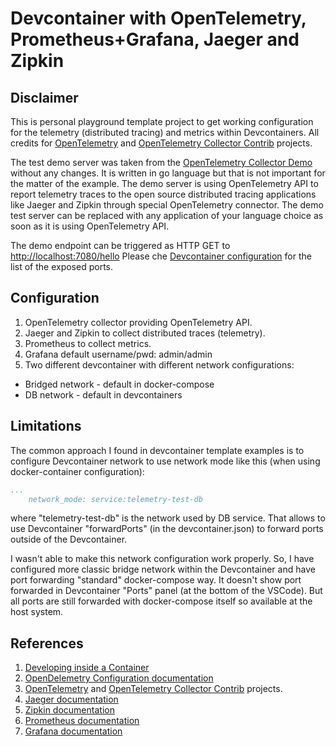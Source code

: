 # Devcontainer with OpenTelemetry, Prometheus+Grafana, Jaeger and Zipkin

## Disclaimer

This is personal playground template project to get working configuration for the telemetry (distributed tracing) and metrics within Devcontainers.
All credits for [OpenTelemetry](https://github.com/open-telemetry) and [OpenTelemetry Collector Contrib](https://github.com/open-telemetry/opentelemetry-collector-contrib/tree/main) projects.

The test demo server was taken from the [OpenTelemetry Collector Demo](https://github.com/open-telemetry/opentelemetry-collector-contrib/tree/main/examples/demo) without any changes. It is written in go language but that is not important for the matter of the example. The demo server is using OpenTelemetry API to report telemetry traces to the open source distributed tracing applications like Jaeger and Zipkin through special OpenTelemetry connector. The demo test server can be replaced with any application of your language choice as soon as it is using OpenTelemetry API.

The demo endpoint can be triggered as HTTP GET to <http://localhost:7080/hello>
Please che [Devcontainer configuration](./.devcontainer/devcontainer.json) for the list of the exposed ports.

## Configuration

1. OpenTelemetry collector providing OpenTelemetry API.
2. Jaeger and Zipkin to collect distributed traces (telemetry).
3. Prometheus to collect metrics.
4. Grafana default username/pwd: admin/admin
5. Two different devcontainer with different network configurations:
 - Bridged network - default in docker-compose
 - DB network - default in devcontainers

## Limitations

The common approach I found in devcontainer template examples is to configure Devcontainer network to use network mode like this (when using docker-container configuration):

```docker-compose.yml
...
    network_mode: service:telemetry-test-db
```

where "telemetry-test-db" is the network used by DB service. That allows to use Devcontainer "forwardPorts" (in the devcontainer.json) to forward ports outside of the Devcontainer.

I wasn't able to make this network configuration work properly.
So, I have configured more classic bridge network within the Devcontainer and have port forwarding "standard" docker-compose way.
It doesn't show port forwarded in Devcontainer "Ports" panel (at the bottom of the VSCode). But all ports are still forwarded with docker-compose itself so available at the host system.

## References

1. [Developing inside a Container](https://code.visualstudio.com/docs/devcontainers/containers)
2. [OpenDelemetry Configuration documentation](https://opentelemetry.io/docs/collector/configuration/)
3. [OpenTelemetry](https://github.com/open-telemetry) and [OpenTelemetry Collector Contrib](https://github.com/open-telemetry/opentelemetry-collector-contrib/tree/main) projects.
4. [Jaeger documentation](https://www.jaegertracing.io/docs/1.54/)
5. [Zipkin documentation](https://zipkin.io/)
6. [Prometheus documentation](https://prometheus.io/docs/prometheus/latest/getting_started/)
7. [Grafana documentation](https://grafana.com/docs/grafana/latest/)
